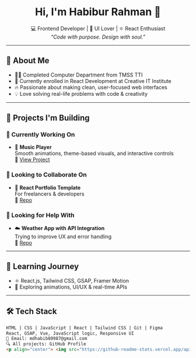 <h1 align="center">Hi, I'm Habibur Rahman 👋</h1>

<p align="center">
  💻 Frontend Developer | 🎨 UI Lover | ⚛️ React Enthusiast  
  <br/>
  <em>“Code with purpose. Design with soul.”</em>
</p>

---

## 🚀 About Me

- 🧑‍🎓 Completed Computer Department from TMSS TTI  
- 🎯 Currently enrolled in React Development at Creative IT Institute  
- 🔥 Passionate about making clean, user-focused web interfaces  
- 💡 Love solving real-life problems with code & creativity  

---

## 🧩 Projects I'm Building

### 🔭 Currently Working On
- 🎵 **Music Player**  
  Smooth animations, theme-based visuals, and interactive controls  
  🔗 [View Project](https://github.com/habib109/music-player)

### 👯 Looking to Collaborate On
- 💼 **React Portfolio Template**  
  For freelancers & developers  
  🔗 [Repo](https://github.com/habib109/portfolio)

### 🤝 Looking for Help With
- ☁️ **Weather App with API Integration**  
  Trying to improve UX and error handling  
  🔗 [Repo](https://github.com/habib109/weather-app)

---

## 🌱 Learning Journey
- ⚛️ React.js, Tailwind CSS, GSAP, Framer Motion  
- 🧠 Exploring animations, UI/UX & real-time APIs

---

## 🛠️ Tech Stack

```html
HTML | CSS | JavaScript | React | Tailwind CSS | Git | Figma
React, GSAP, Vue, JavaScript logic, Responsive UI
📧 Email: mdhabib80987@gmail.com
🔍 All projects: GitHub Profile
<p align="center"> <img src="https://github-readme-stats.vercel.app/api?username=habib109&show_icons=true&theme=tokyonight" alt="GitHub stats"/> <br/> <img src="https://github-readme-stats.vercel.app/api/top-langs/?username=habib109&layout=compact&theme=tokyonight" alt="Top Languages"/> </p> ```
